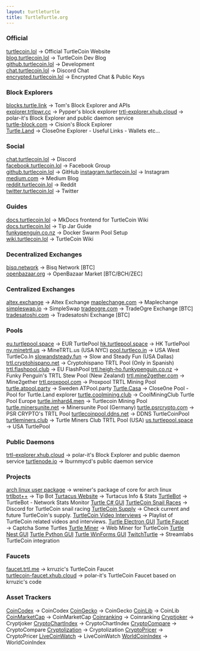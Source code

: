 ```yaml
---
layout: turtleturtle
title: TurtleTurtle.org
---
```

### Official
[turtlecoin.lol](http://turtlecoin.lol) → Official TurtleCoin Website  
[blog.turtlecoin.lol](https://blog.turtlecoin.lol) → TurtleCoin Dev Blog  
[github.turtlecoin.lol](https://github.com/turtlecoin) → Development  
[chat.turtlecoin.lol](http://chat.turtlecoin.lol) → Discord Chat  
[encrypted.turtlecoin.lol](https://keybase.io/turtlecoin) → Encrypted Chat & Public Keys  

### Block Explorers
[blocks.turtle.link](https://blocks.turtle.link) → Tom's Block Explorer and APIs  
[explorer.trtlpwr.cc](https://explorer.trtlpwr.cc) → Pypper's block explorer
[trtl-explorer.xhub.cloud](https://trtl-explorer.xhub.cloud) → polar-it's Block Explorer and public daemon service  
[turtle-block.com](https://turtle-block.com) → Cision's Block Explorer  
[Turtle.Land](https://turtle.land/) → Close0ne Explorer - Useful Links - Wallets etc...  

### Social
[chat.turtlecoin.lol](http://chat.turtlecoin.lol) → Discord  
[facebook.turtlecoin.lol](https://www.facebook.com/groups/204815433401566/) → Facebook Group  
[github.turtlecoin.lol](https://github.com/turtlecoin) → GitHub 
[instagram.turtlecoin.lol](https://www.instagram.com/_turtlecoin/) → Instagram  
[medium.com](https://medium.com/@turtlecoin) → Medium Blog  
[reddit.turtlecoin.lol](https://trtl.reddit.com) → Reddit  
[twitter.turtlecoin.lol](https://twitter.com/_turtlecoin) → Twitter  

### Guides
[docs.turtlecoin.lol](https://docs.turtlecoin.lol) → MkDocs frontend for TurtleCoin Wiki  
[docs.turtlecoin.lol](https://docs.turtlecoin.lol/guides/using-trtlbot-plus-plus/) → Tip Jar Guide  
[funkypenguin.co.nz](https://geek-cookbook.funkypenguin.co.nz/recipies/turtle-pool/) → Docker Swarm Pool Setup  
[wiki.turtlecoin.lol](https://github.com/turtlecoin/turtlecoin/wikis) → TurtleCoin Wiki  

### Decentralized Exchanges
[bisq.network](https://bisq.network) → Bisq Network [BTC]  
[openbazaar.org](https://openbazaar.org) → OpenBazaar Market [BTC/BCH/ZEC]  

### Centralized Exchanges  
[altex.exchange](https://altex.exchange/markets&pair=BTC_TRTL) → Altex Exchange
[maplechange.com](https://maplechange.com) → Maplechange
[simpleswap.io](https://simpleswap.io) → SimpleSwap
[tradeogre.com](https://tradeogre.com) → TradeOgre Exchange [BTC]
[tradesatoshi.com](https://tradesatoshi.com/Exchange/?market=TRTL_BTC) → Tradesatoshi Exchange [BTC]

### Pools

[eu.turtlepool.space](http://eu.turtlepool.space/) → EUR TurtlePool
[hk.turtlepool.space](http://hk.turtlepool.space/) → HK TurtlePool
[ny.minetrtl.us](http://ny.minetrtl.us) → MineTRTL.us (USA NYC)
[pool.turtleco.in](http://pool.turtleco.in/) → USA West TurtleCo.In
[slowandsteady.fun](http://slowandsteady.fun) → Slow and Steady Fun (USA Dallas)
[trtl.cryptohispano.net](https://trtl.cryptohispano.net) → Cryptohispano TRTL Pool (Only in Spanish)
[trtl.flashpool.club](https://trtl.flashpool.club/) → EU FlashPool
[trtl.heigh-ho.funkypenguin.co.nz](https://trtl.heigh-ho.funkypenguin.co.nz) → Funky Penguin's TRTL Stew Pool (New Zealand)
[trtl.mine2gether.com](http://trtl.mine2gether.com/) → Mine2gether
[trtl.proxpool.com](http://trtl.proxpool.com/) → Proxpool TRTL Mining Pool
[turtle.atpool.party](http://turtle.atpool.party/) → Sweden ATPool.party
[Turtle.Casa](https://turtle.casa/) → Close0ne Pool - Pool for Turtle.Land explorer
[turtle.coolmining.club](https://turtle.coolmining.club) → CoolMiningClub Turtle Pool Europe
[turtle.imhard4.men](http://turtle.imhard4.men/) → Turtlecoin Mining Pool
[turtle.minersunite.net](https://turtle.minersunite.net) → Minersunite Pool (Germany)
[turtle.psrcrypto.com](http://turtle.psrcrypto.com) → PSR CRYPTO's TRTL Pool
[turtlecoinpool.ddns.net](http://turtlecoinpool.ddns.net/) → DDNS TurtleCoinPool
[turtleminers.club](http://turtleminers.club) → Turtle Miners Club TRTL Pool (USA)
[us.turtlepool.space](http://us.turtlepool.space/) → USA TurtlePool

### Public Daemons
[trtl-explorer.xhub.cloud](https://trtl-explorer.xhub.cloud) → polar-it's Block Explorer and public daemon service 
[turtlenode.io](http://turtlenode.io) → Iburnmycd's public daemon service  

### Projects  
[arch linux user package](https://aur.archlinux.org/packages/turtlecoin-git/) → wreiner's package of core for arch linux
[trtlbot++](https://github.com/krruzic/trtlbotplusplus) → Tip Bot
[Turtacus Website](http://turtacus.com/) → Turtacus Info & Stats
[TurtleBot](https://github.com/CaptainMeatloaf/TurtleBot) → TurtleBot - Network Stats Monitor
[Turtle C# GUI](https://github.com/turtlecoin/turtle-wallet-csharp)
[TurtleCoin Snail Races](https://discord.gg/xUyS7Xm) → Discord for TurtleCoin snail racing
[TurtleCoin Supply](http://turtlecoin.supply) → Check current and future TurtleCoin's supply.
[TurtleCoin Video Interviews](https://turtlecoin.github.io/video/) → Playlist of TurtleCoin related videos and interviews.
[Turtle Electron GUI](https://github.com/turtlecoin/turtle-wallet-electron)
[Turtle Faucet](https://faucet.trtl.me) → Captcha Some Turtles
[Turtle Miner](http://turtleminer.com/) → Web Miner for TurtleCoin
[Turtle Nest GUI](https://github.com/turtlecoin/turtle-wallet-go)
[Turtle Python GUI](https://github.com/turtlecoin/turtle-wallet-python)
[Turtle WinForms GUI](https://github.com/turtlecoin/turtle-wallet-winforms)
[TwitchTurtle](https://twitchturtle.com) → Streamlabs TurtleCoin integration

### Faucets
[faucet.trtl.me](https://faucet.trtl.me) → krruzic's TurtleCoin Faucet  
[turtlecoin-faucet.xhub.cloud](http://turtlecoin-faucet.xhub.cloud) → polar-it's TurtleCoin Faucet based on krruzic's code

### Asset Trackers
[CoinCodex](https://coincodex.com/crypto/turtlecoin/) → CoinCodex
[CoinGecko](https://www.coingecko.com/en/coins/turtlecoin) → CoinGecko
[CoinLib](https://coinlib.io/coin/TRTL/TurtleCoin) → CoinLib
[CoinMarketCap](https://coinmarketcap.com/currencies/turtlecoin/) → CoinMarketCap
[Coinranking](https://coinranking.com/coin/turtlecoin-trtl) → Coinranking
[Cryptjoker](https://cryptjoker.com/trtl/) → Cryptjoker
[CryptoChartIndex](https://cryptochartindex.com/currency/turtlecoin) → CryptoChartIndex
[CryptoCompare](https://www.cryptocompare.com/coins/trtl/overview/BTC) → CryptoCompare
[Cryptolization](https://cryptolization.com/turtlecoin) → Cryptolization
[CryptoPricer](https://cryptopricer.net/currency/turtlecoin) → CryptoPricer
[LiveCoinWatch](https://www.livecoinwatch.com/price/TurtleCoin-TRTL) → LiveCoinWatch
[WorldCoinIndex](https://www.worldcoinindex.com/coin/turtlecoin) → WorldCoinIndex

